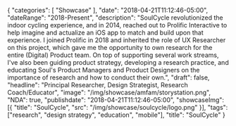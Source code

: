 {
   "categories": [
      "Showcase"
   ],
   "date": "2018-04-21T11:12:46-05:00",
   "dateRange": "2018-Present",
   "description": "SoulCycle revolutionized the indoor cycling experience, and in 2014, reached out to Prolific Interactive to help imagine and actualize an iOS app to match and build upon that experience. I joined Prolific in 2018 and inherited the role of UX Researcher on this project, which gave me the opportunity to own research for the entire (Digital) Product team. On top of supporting several work streams, I've also been guiding product strategy, developing a research practice, and educating Soul's Product Managers and Product Designers on the importance of research and how to conduct their own.",
   "draft": false,
   "headline": "Principal Researcher, Design Strategist, Research Coach/Educator",
   "image": "/img/showcase/amfam/storystation.png",
   "NDA": true,
   "publishdate": "2018-04-21T11:12:46-05:00",
   "showcaseImg": [{
      "title": "SoulCycle",
      "src": "/img/showcase/soulcycle/logo.png"
    }],
   "tags": ["research", "design strategy", "education", "mobile"],
   "title": "SoulCycle"
}

